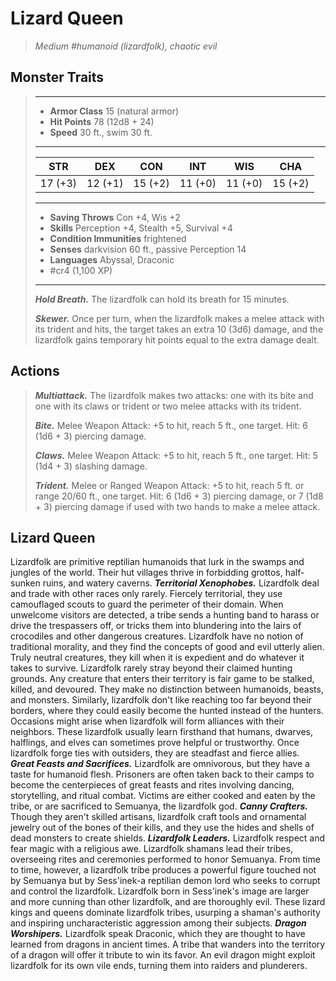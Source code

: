 # Lizard Queen
>*Medium #humanoid (lizardfolk), chaotic evil*
## Monster Traits
>___
>- **Armor Class** 15 (natural armor)
>- **Hit Points** 78 (12d8 + 24)
>- **Speed** 30 ft., swim 30 ft.
>___
>|STR|DEX|CON|INT|WIS|CHA|
>|:---:|:---:|:---:|:---:|:---:|:---:|
>|17 (+3)|12 (+1)|15 (+2)|11 (+0)|11 (+0)|15 (+2)|
>___
>- **Saving Throws** Con +4, Wis +2
>- **Skills** Perception +4, Stealth +5, Survival +4
>- **Condition Immunities** frightened
>- **Senses** darkvision 60 ft., passive Perception 14
>- **Languages** Abyssal, Draconic
>- #cr4 (1,100 XP)
>___
>***Hold Breath.*** The lizardfolk can hold its breath for 15 minutes.  
>
>***Skewer.*** Once per turn, when the lizardfolk makes a melee attack with its trident and hits, the target takes an extra 10 (3d6) damage, and the lizardfolk gains temporary hit points equal to the extra damage dealt.  
>
## Actions
>***Multiattack.*** The lizardfolk makes two attacks: one with its bite and one with its claws or trident or two melee attacks with its trident.  
>
>***Bite.*** Melee Weapon Attack: +5 to hit, reach 5 ft., one target. Hit: 6 (1d6 + 3) piercing damage.  
>
>***Claws.*** Melee Weapon Attack: +5 to hit, reach 5 ft., one target. Hit: 5 (1d4 + 3) slashing damage.  
>
>***Trident.*** Melee  or Ranged Weapon Attack: +5 to hit, reach 5 ft. or range 20/60 ft., one target. Hit: 6 (1d6 + 3) piercing damage, or 7 (1d8 + 3) piercing damage if used with two hands to make a melee attack.
## Lizard Queen
Lizardfolk are primitive reptilian humanoids that lurk in the swamps and jungles of the world. Their hut villages thrive in forbidding grottos, half-sunken ruins, and watery caverns.
***Territorial Xenophobes.*** Lizardfolk deal and trade with other races only rarely. Fiercely territorial, they use camouflaged scouts to guard the perimeter of their domain. When unwelcome visitors are detected, a tribe sends a hunting band to harass or drive the trespassers off, or tricks them into blundering into the lairs of crocodiles and other dangerous creatures.
Lizardfolk have no notion of traditional morality, and they find the concepts of good and evil utterly alien. Truly neutral creatures, they kill when it is expedient and do whatever it takes to survive.
Lizardfolk rarely stray beyond their claimed hunting grounds. Any creature that enters their territory is fair game to be stalked, killed, and devoured. They make no distinction between humanoids, beasts, and monsters. Similarly, lizardfolk don't like reaching too far beyond their borders, where they could easily become the hunted instead of the hunters.
Occasions might arise when lizardfolk will form alliances with their neighbors. These lizardfolk usually learn firsthand that humans, dwarves, halflings, and elves can sometimes prove helpful or trustworthy. Once lizardfolk forge ties with outsiders, they are steadfast and fierce allies.
***Great Feasts and Sacrifices.*** Lizardfolk are omnivorous, but they have a taste for humanoid flesh. Prisoners are often taken back to their camps to become the centerpieces of great feasts and rites involving dancing, storytelling, and ritual combat.
Victims are either cooked and eaten by the tribe, or are sacrificed to Semuanya, the lizardfolk god.
***Canny Crafters.*** Though they aren't skilled artisans, lizardfolk craft tools and ornamental jewelry out of the bones of their kills, and they use the hides and shells of dead monsters to create shields.
***Lizardfolk Leaders.*** Lizardfolk respect and fear magic with a religious awe. Lizardfolk shamans lead their tribes, overseeing rites and ceremonies performed to honor Semuanya. From time to time, however, a lizardfolk tribe produces a powerful figure touched not by Semuanya but by Sess'inek-a reptilian demon lord who seeks to corrupt and control the lizardfolk.
Lizardfolk born in Sess'inek's image are larger and more cunning than other lizardfolk, and are thoroughly evil. These lizard kings and queens dominate lizardfolk tribes, usurping a shaman's authority and inspiring uncharacteristic aggression among their subjects.
***Dragon Worshipers.*** Lizardfolk speak Draconic, which they are thought to have learned from dragons in ancient times. A tribe that wanders into the territory of a dragon will offer it tribute to win its favor. An evil dragon might exploit lizardfolk for its own vile ends, turning them into raiders and plunderers.